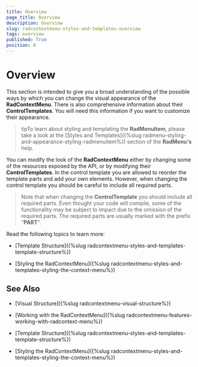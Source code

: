 ```yaml
---
title: Overview
page_title: Overview
description: Overview
slug: radcontextmenu-styles-and-templates-overview
tags: overview
published: True
position: 0
---
```


# Overview

This section is intended to give you a broad understanding of the possible ways by which you can change the visual appearance of the __RadContextMenu__. There is also comprehensive information about their __ControlTemplates__. You will need this information if you want to customize their appearance.

>tipTo learn about styling and templating the __RadMenuItem__, please take a look at the [Styles and Templates]({%slug radmenu-styling-and-appearance-styling-radmenuitem%}) section of the __RadMenu's__ help.

You can modify the look of the __RadContextMenu__ either by changing some of the resources exposed by the API, or by modifying their __ControlTemplates__. In the control template you are allowed to reorder the template parts and add your own elements. However, when changing the control template you should be careful to include all required parts.

>Note that when changing the __ControlTemplate__ you should include all required parts. Even thought your code will compile, some of the functionality may be subject to impact due to the omission of the required parts. The required parts are usually marked with the prefix "__PART__".

Read the following topics to learn more:

* [Template Structure]({%slug radcontextmenu-styles-and-templates-template-structure%})

* [Styling the RadContextMenu]({%slug radcontextmenu-styles-and-templates-styling-the-context-menu%})

## See Also

 * [Visual Structure]({%slug radcontextmenu-visual-structure%})

 * [Working with the RadContextMenu]({%slug radcontextmenu-features-working-with-radcontext-menu%})

 * [Template Structure]({%slug radcontextmenu-styles-and-templates-template-structure%})

 * [Styling the RadContextMenu]({%slug radcontextmenu-styles-and-templates-styling-the-context-menu%})
